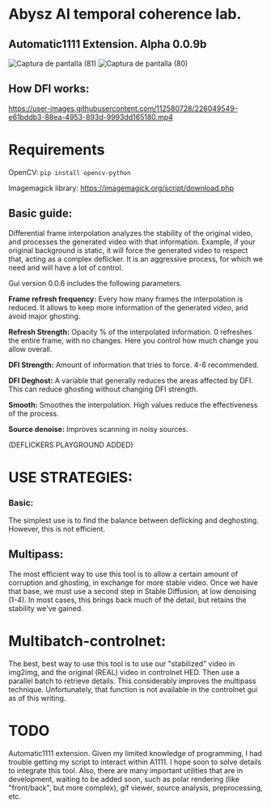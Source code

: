 # Abysz AI temporal coherence lab. 
## Automatic1111 Extension. Alpha 0.0.9b

![Captura de pantalla (81)](https://user-images.githubusercontent.com/112580728/226313662-c780a43c-70e5-492b-97f8-6fe107e8a5fd.png)
![Captura de pantalla (80)](https://user-images.githubusercontent.com/112580728/226313669-fdf02df5-8c9b-4d74-b7dd-8ecc7c9e3094.png)


## How DFI works:

https://user-images.githubusercontent.com/112580728/226049549-e61bddb3-88ea-4953-893d-9993dd165180.mp4

# Requirements

OpenCV: ```pip install opencv-python```

Imagemagick library: https://imagemagick.org/script/download.php

## Basic guide:
Differential frame interpolation analyzes the stability of the original video, and processes the generated video with that information. Example, if your original background is static, it will force the generated video to respect that, acting as a complex deflicker. It is an aggressive process, for which we need and will have a lot of control.

Gui version 0.0.6 includes the following parameters.

**Frame refresh frequency:** Every how many frames the interpolation is reduced. It allows to keep more information of the generated video, and avoid major ghosting.

**Refresh Strength:** Opacity % of the interpolated information. 0 refreshes the entire frame, with no changes. Here you control how much change you allow overall.

**DFI Strength:** Amount of information that tries to force. 4-6 recommended.

**DFI Deghost:** A variable that generally reduces the areas affected by DFI. This can reduce ghosting without changing DFI strength.

**Smooth:** Smoothes the interpolation. High values reduce the effectiveness of the process.

**Source denoise:** Improves scanning in noisy sources.

(DEFLICKERS PLAYGROUND ADDED)

# USE STRATEGIES:

### Basic: 
The simplest use is to find the balance between deflicking and deghosting. However, this is not efficient.

## Multipass:
The most efficient way to use this tool is to allow a certain amount of corruption and ghosting, in exchange for more stable video. Once we have that base, we must use a second step in Stable Diffusion, at low denoising (1-4). In most cases, this brings back much of the detail, but retains the stability we've gained.

# Multibatch-controlnet: 
The best, best way to use this tool is to use our "stabilized" video in img2img, and the original (REAL) video in controlnet HED. Then use a parallel batch to retrieve details. This considerably improves the multipass technique. Unfortunately, that function is not available in the controlnet gui as of this writing.

# TODO
Automatic1111 extension. Given my limited knowledge of programming, I had trouble getting my script to interact within A1111. I hope soon to solve details to integrate this tool.
Also, there are many important utilities that are in development, waiting to be added soon, such as polar rendering (like "front/back", but more complex), gif viewer, source analysis, preprocessing, etc.



